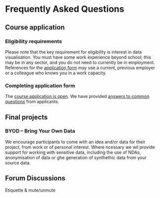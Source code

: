 # Frequently Asked Questions


## Course application 

### Eligibility requirements

Please note that the key requirement for eligibility is interest in data visualisation. You must have some work experience beyond school; this may be in any sector, and you do not need to currently be in employment. References for the [application form](https://www.ed.ac.uk/bayes/about-us/our-work/education/workforce-development/how-to-apply) may use a current, previous employer or a colleague who knows you in a work capacity. 


### Completing application form

The [course application is open](https://www.ed.ac.uk/bayes/about-us/our-work/education/workforce-development/how-to-apply). We have provided [answers to common questions](how_to_apply.md) from applicants.


## Final projects

### BYOD &ndash; Bring Your Own Data 

We encourage participants to come with an idea and/or data for their project, from work or of personal interest. Where ncessary we wil provide support for working with sensitive data, including the use of NDAs, anonymisation of data or ghe generation of synthethic data from your source data. 


## Forum Discussions

Etiquette & mute/unmute
